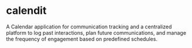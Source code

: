 # calendit
A Calendar application for communication tracking and a centralized platform to log past interactions, plan future communications, and manage the frequency of engagement based on predefined schedules.
